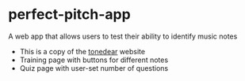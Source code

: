 # perfect-pitch-app
A web app that allows users to test their ability to identify music notes
* This is a copy of the [tonedear](http://tonedear.com/ear-training/absolute-perfect-pitch-test) website
* Training page with buttons for different notes
* Quiz page with user-set number of questions
